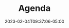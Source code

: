 ---
title: "Agenda"
date: 2023-02-04T09:37:06-05:00
url: /agenda
layout: list

days:  
  - id: 2025mty
    enabled: true
    title_short: Martes
    title_full: Martes 21 de octubre
    rooms: ["Auditorio", "Salon 101 C", "Salon 101 D", "Salon 204"]
    schedule_items: 
      - type: timelabel
        label: "9:00"
        gridarea: "1/1/2/2"
      - type: activity
        label: "Bienvenida"
        gridarea: "1/2/2/6"
        timelabel: "9:00 - 9:10"
        gridaream: "1/1/2/2"

      - type: timelabel
        label: "9:10"
        gridarea: "2/1/3/2"

      - type: timelabel
        label: "9:40"
        gridarea: "3/1/4/2"

      - type: timelabel
        label: "10:10"
        gridarea: "4/1/5/2"

      - type: timelabel
        label: "10:40"
        gridarea: "5/1/6/2"
      - type: activity
        label: "Break"
        gridarea: "5/2/6/6"
        timelabel: "10:40 - 11:00"
        gridaream: "5/1/6/2"

      - type: timelabel
        label: "11:00"
        gridarea: "6/1/7/2"

      - type: timelabel
        label: "11:30"
        gridarea: "7/1/8/2"

      - type: timelabel
        label: "12:00"
        gridarea: "8/1/9/2"
      - type: activity
        label: "Movimiento a aulas de sesión"
        gridarea: "8/2/9/6"
        timelabel: "12:00 - 12:10"
        gridaream: "8/1/9/2"

      - type: timelabel
        label: "12:10"
        gridarea: "9/1/10/2"

      - type: timelabel
        label: "12:50"
        gridarea: "10/1/11/2"

      - type: timelabel
        label: "13:30"
        gridarea: "11/1/12/2"
      - type: activity
        label: "Comida"
        gridarea: "11/2/12/6"
        timelabel: "13:30 - 14:30"
        gridaream: "16/1/17/2"

      - type: timelabel
        label: "14:30"
        gridarea: "12/1/13/2"

      - type: timelabel
        label: "15:10"
        gridarea: "13/1/14/2"

      - type: timelabel
        label: "15:50"
        gridarea: "14/1/15/2"

      - type: timelabel
        label: "16:30"
        gridarea: "15/1/16/2"

      - type: timelabel
        label: "17:10"
        gridarea: "16/1/17/2"
      - type: activity
        label: "Break y premiación AI4GOOD"
        gridarea: "16/2/17/6"
        timelabel: "17:10 - 17:30"
        gridaream: "29/1/30/2"

      - type: timelabel
        label: "17:30"
        gridarea: "17/1/18/2"

      - type: timelabel
        label: "18:10"
        gridarea: "18/1/19/2"

      - type: timelabel
        label: "18:50"
        gridarea: "19/1/20/2"
      - type: activity
        label: "Cocktail"
        gridarea: "19/2/20/6"
        timelabel: "18:50 - 19:30"
        gridaream: "40/1/41/2"

tracks:
  - slug: data-strategy
    label: Estrategia de datos
  - slug: data-science
    label: Ciencia de datos
  - slug: data-engineering
    label: Ingeniería de datos
  - slug: public-policy
    label: Politica pública

description: "Conoce la agenda de sesiones de Data Day Monterrey 2024 con charlas y talleres sobre estrategia, ingeniería y ciencia de datos."
summary: "Conoce la agenda de sesiones de Data Day Monterrey 2024 con charlas y talleres sobre estrategia, ingeniería y ciencia de datos."
---